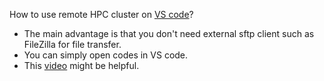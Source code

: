 How to use remote HPC cluster on [VS code](https://code.visualstudio.com/)?
* The main advantage is that you don't need external sftp client such as FileZilla for file transfer.
* You can simply open codes in VS code.
* This [video](https://www.youtube.com/watch?v=lKXMyln_5q4) might be helpful.

